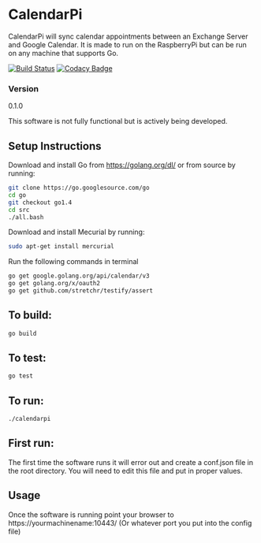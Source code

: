 # CalendarPi
CalendarPi will sync calendar appointments between an Exchange Server and Google Calendar.  It is made to run on the RaspberryPi but can be run on any machine that supports Go.

[![Build Status](https://travis-ci.org/sgoertzen/calendarpi.svg?branch=master)](https://travis-ci.org/sgoertzen/calendarpi)
[![Codacy Badge](https://www.codacy.com/project/badge/f0dedbbcb471499eb47456cf954018d3)](https://www.codacy.com/app/sgoertzen/calendarpi)

### Version
0.1.0

This software is not fully functional but is actively being developed.  

## Setup Instructions
Download and install Go from https://golang.org/dl/ or from source by running:
```sh
git clone https://go.googlesource.com/go
cd go
git checkout go1.4
cd src
./all.bash
```

Download and install Mecurial by running:
```sh
sudo apt-get install mercurial
```

Run the following commands in terminal
```sh
go get google.golang.org/api/calendar/v3
go get golang.org/x/oauth2
go get github.com/stretchr/testify/assert
```

## To build:
```sh
go build
```

## To test:
```sh
go test
```

## To run:
```sh
./calendarpi
```

## First run:
The first time the software runs it will error out and create a conf.json file in the root directory.  You will need to edit this file and put in proper values.

## Usage
Once the software is running point your browser to https://yourmachinename:10443/ (Or whatever port you put into the config file)
